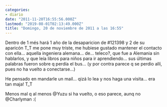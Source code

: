 ```yaml
---
categories:
- diario
date: "2011-11-20T16:55:56.000Z"
lastmod: "2019-08-01T02:13:49.000Z"
title: "Domingo, 20 de noviembre de 2011 a las 16:55"
---
```


Dentro de 1 més hará 1 año de la desaparicion de #121398 y 2 de su aparicón T_T me pone muy triste, me hubiese gustado mantener el contacto con ella...  aquella ingeniera alemana... de... teleco?, que fue a Alemania sin hablarlos, y que leí­a libros para niños para ir aprendiendo... sus últimas palabras fueron sobre q perdí­a el bus... (y por contra parece q se perdio allí­, pues no ha vuelto a conectarse...)


He pensado en mandarle un mail... qizá lo lea y nos haga una visita... era tan maja! T_T

Menos mal q al menos @Yuzu si ha vuelto, o eso parece, aunq no @Charlyman :(